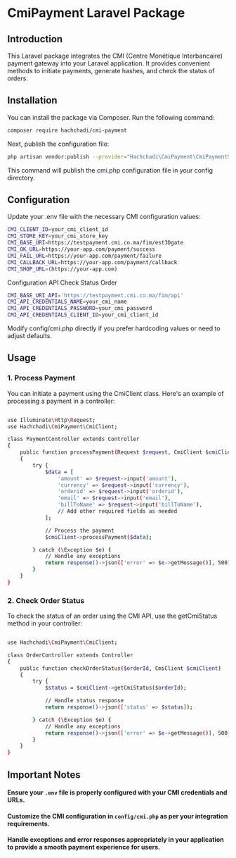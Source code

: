 # CmiPayment Laravel Package

## Introduction

This Laravel package integrates the CMI (Centre Monétique Interbancaire) payment gateway into your Laravel application. It provides convenient methods to initiate payments, generate hashes, and check the status of orders.

## Installation

You can install the package via Composer. Run the following command:

```bash
composer require hachchadi/cmi-payment
```
Next, publish the configuration file:

```bash
php artisan vendor:publish --provider="Hachchadi\CmiPayment\CmiPaymentServiceProvider"
```

This command will publish the cmi.php configuration file in your config directory.

## Configuration

Update your .env file with the necessary CMI configuration values:

```bash
CMI_CLIENT_ID=your_cmi_client_id
CMI_STORE_KEY=your_cmi_store_key
CMI_BASE_URI=https://testpayment.cmi.co.ma/fim/est3Dgate
CMI_OK_URL=https://your-app.com/payment/success
CMI_FAIL_URL=https://your-app.com/payment/failure
CMI_CALLBACK_URL=https://your-app.com/payment/callback
CMI_SHOP_URL=(https://your-app.com)
```

Configuration API Check Status Order

```bash
CMI_BASE_URI_API='https://testpayment.cmi.co.ma/fim/api'
CMI_API_CREDENTIALS_NAME=your_cmi_name
CMI_API_CREDENTIALS_PASSWORD=your_cmi_password
CMI_API_CREDENTIALS_CLIENT_ID=your_cmi_client_id
```

Modify config/cmi.php directly if you prefer hardcoding values or need to adjust defaults.


## Usage

### 1. Process Payment

You can initiate a payment using the CmiClient class. Here's an example of processing a payment in a controller:

```bash

use Illuminate\Http\Request;
use Hachchadi\CmiPayment\CmiClient;

class PaymentController extends Controller
{
    public function processPayment(Request $request, CmiClient $cmiClient)
    {
        try {
            $data = [
                'amount' => $request->input('amount'),
                'currency' => $request->input('currency'),
                'orderid' => $request->input('orderid'),
                'email' => $request->input('email'),
                'billToName' => $request->input('billToName'),
                // Add other required fields as needed
            ];

            // Process the payment
            $cmiClient->processPayment($data);

        } catch (\Exception $e) {
            // Handle any exceptions
            return response()->json(['error' => $e->getMessage()], 500);
        }
    }
}
```

### 2. Check Order Status

To check the status of an order using the CMI API, use the getCmiStatus method in your controller:

```bash

use Hachchadi\CmiPayment\CmiClient;

class OrderController extends Controller
{
    public function checkOrderStatus($orderId, CmiClient $cmiClient)
    {
        try {
            $status = $cmiClient->getCmiStatus($orderId);

            // Handle status response
            return response()->json(['status' => $status]);

        } catch (\Exception $e) {
            // Handle any exceptions
            return response()->json(['error' => $e->getMessage()], 500);
        }
    }
}
```

## Important Notes
#### Ensure your `.env` file is properly configured with your CMI credentials and URLs.
#### Customize the CMI configuration in `config/cmi.php` as per your integration requirements.
#### Handle exceptions and error responses appropriately in your application to provide a smooth payment experience for users.

